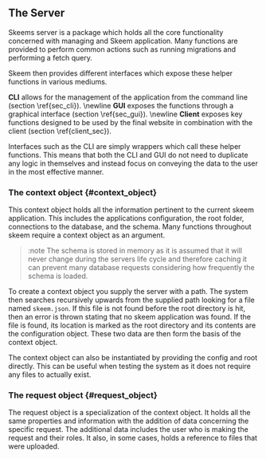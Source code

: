 ## The Server

Skeems server is a package which holds all the core functionality concerned with managing and Skeem application. Many functions are provided to perform common actions such as running migrations and performing a fetch query.

Skeem then provides different interfaces which expose these helper functions in various mediums.

**CLI** allows for the management of the application from the command line (section \ref{sec_cli}). \newline
**GUI** exposes the functions through a graphical interface (section \ref{sec_gui}). \newline
**Client** exposes key functions designed to be used by the final website in combination with the client (section \ref{client_sec}).

Interfaces such as the CLI are simply wrappers which call these helper functions. This means that both the CLI and GUI do not need to duplicate any logic in themselves and instead focus on conveying the data to the user in the most effective manner.

### The context object {#context_object}

This context object holds all the information pertinent to the current skeem application. This includes the applications configuration, the root folder, connections to the database, and the schema. Many functions throughout skeem require a context object as an argument.

> :note The schema is stored in memory as it is assumed that it will never change during the servers life cycle and therefore caching it can prevent many database requests considering how frequently the schema is loaded.

To create a context object you supply the server with a path. The system then searches recursively upwards from the supplied path looking for a file named `skeem.json`. If this file is not found before the root directory is hit, then an error is thrown stating that no skeem application was found. If the file is found, its location is marked as the root directory and its contents are the configuration object. These two data are then form the basis of the context object.

The context object can also be instantiated by providing the config and root directly. This can be useful when testing the system as it does not require any files to actually exist.

### The request object {#request_object}

The request object is a specialization of the context object. It holds all the same properties and information with the addition of data concerning the specific request. The additional data includes the user who is making the request and their roles. It also, in some cases, holds a reference to files that were uploaded.
